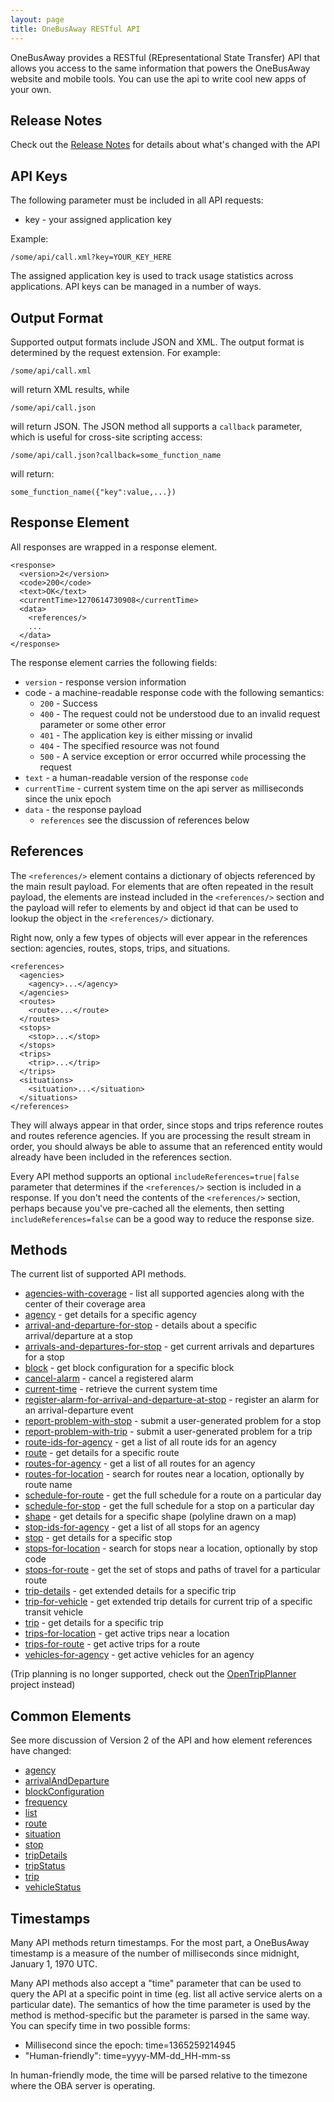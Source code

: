 ```yaml
---
layout: page
title: OneBusAway RESTful API
---
```


OneBusAway provides a RESTful (REpresentational State Transfer) API that allows you access to the same information that
powers the OneBusAway website and mobile tools.  You can use the api to write cool new apps of your own.

## Release Notes

Check out the [Release Notes](release-notes.html) for details about what's changed with the API

## API Keys

The following parameter must be included in all API requests:

  * key - your assigned application key

Example:

    /some/api/call.xml?key=YOUR_KEY_HERE

The assigned application key is used to track usage statistics across applications.  API keys can be managed in a number
of ways.

## Output Format

Supported output formats include JSON and XML.  The output format is determined by the request extension.  For example:

`/some/api/call.xml`

will return XML results, while

`/some/api/call.json`

will return JSON.  The JSON method all supports a `callback` parameter, which is useful for cross-site scripting access:

`/some/api/call.json?callback=some_function_name`

will return:

`some_function_name({"key":value,...})`

## Response Element

All responses are wrapped in a response element.

    <response>
      <version>2</version>
      <code>200</code>
      <text>OK</text>
      <currentTime>1270614730908</currentTime>
      <data>
        <references/>
        ...
      </data>
    </response>

The response element carries the following fields:

* `version` - response version information
* code - a machine-readable response code with the following semantics:
    * `200` - Success
    * `400` - The request could not be understood due to an invalid request parameter or some other error
    * `401` - The application key is either missing or invalid
    * `404` - The specified resource was not found
    * `500` - A service exception or error occurred while processing the request
* `text` - a human-readable version of the response `code`
* `currentTime` - current system time on the api server as milliseconds since the unix epoch
* `data` - the response payload
    * `references` see the discussion of references below

## References

The `<references/>` element contains a dictionary of objects referenced by the main result payload.  For elements that
are often repeated in the result payload, the elements are instead included in the `<references/>` section and the
payload will refer to elements by and object id that can be used to lookup the object in the `<references/>` dictionary.

Right now, only a few types of objects will ever appear in the references section: agencies, routes, stops, trips, and
situations.

    <references>
      <agencies>
        <agency>...</agency>
      </agencies>
      <routes>
        <route>...</route>
      </routes>
      <stops>
        <stop>...</stop>
      </stops>
      <trips>
        <trip>...</trip>
      </trips>
      <situations>
        <situation>...</situation>
      </situations>
    </references>

They will always appear in that order, since stops and trips reference routes and routes reference agencies.  If you
are processing the result stream in order, you should always be able to assume that an referenced entity would already
have been included in the references section.

Every API method supports an optional `includeReferences=true|false` parameter that determines if the `<references/>`
section is included in a response.  If you don't need the contents of the `<references/>` section, perhaps because
you've pre-cached all the elements, then setting `includeReferences=false` can be a good way to reduce the response
size.

## Methods

The current list of supported API methods.

* [agencies-with-coverage](/api/where/methods/agencies-with-coverage) - list all supported agencies along with the center of their coverage area
* [agency](/api/where/methods/agency) - get details for a specific agency
* [arrival-and-departure-for-stop](/api/where/methods/arrival-and-departure-for-stop) - details about a specific arrival/departure at a stop
* [arrivals-and-departures-for-stop](/api/where/methods/arrivals-and-departures-for-stop) - get current arrivals and departures for a stop
* [block](/api/where/methods/block) - get block configuration for a specific block
* [cancel-alarm](/api/where/methods/cancel-alarm) - cancel a registered alarm
* [current-time](/api/where/methods/current-time) - retrieve the current system time
* [register-alarm-for-arrival-and-departure-at-stop](/api/where/methods/register-alarm-for-arrival-and-departure-at-stop) - register an alarm for an arrival-departure event
* [report-problem-with-stop](/api/where/methods/report-problem-with-stop) - submit a user-generated problem for a stop
* [report-problem-with-trip](/api/where/methods/report-problem-with-trip) - submit a user-generated problem for a trip
* [route-ids-for-agency](/api/where/methods/route-ids-for-agency) - get a list of all route ids for an agency
* [route](/api/where/methods/route) - get details for a specific route
* [routes-for-agency](/api/where/methods/routes-for-agency) - get a list of all routes for an agency
* [routes-for-location](/api/where/methods/routes-for-location) - search for routes near a location, optionally by route name
* [schedule-for-route](/api/where/methods/schedule-for-route) - get the full schedule for a route on a particular day
* [schedule-for-stop](/api/where/methods/schedule-for-stop) - get the full schedule for a stop on a particular day
* [shape](/api/where/methods/shape) - get details for a specific shape (polyline drawn on a map)
* [stop-ids-for-agency](/api/where/methods/stop-ids-for-agency) - get a list of all stops for an agency
* [stop](/api/where/methods/stop) - get details for a specific stop
* [stops-for-location](/api/where/methods/stops-for-location) - search for stops near a location, optionally by stop code
* [stops-for-route](/api/where/methods/stops-for-route) - get the set of stops and paths of travel for a particular route
* [trip-details](/api/where/methods/trip-details) - get extended details for a specific trip
* [trip-for-vehicle](/api/where/methods/trip-for-vehicle) - get extended trip details for current trip of a specific transit vehicle
* [trip](/api/where/methods/trip) - get details for a specific trip
* [trips-for-location](/api/where/methods/trips-for-location) - get active trips near a location
* [trips-for-route](/api/where/methods/trips-for-route) - get active trips for a route
* [vehicles-for-agency](/api/where/methods/vehicles-for-agency) - get active vehicles for an agency

(Trip planning is no longer supported, check out the [OpenTripPlanner](http://www.opentripplanner.org/) project instead)

## Common Elements

See more discussion of Version 2 of the API and how element references have changed:

* [agency](/api/where/elements/agency)
* [arrivalAndDeparture](/api/where/elements/arrival-and-departure)
* [blockConfiguration](/api/where/elements/block-configuration)
* [frequency](/api/where/elements/frequency)
* [list](/api/where/elements/list-result)
* [route](/api/where/elements/route)
* [situation](/api/where/elements/situation)
* [stop](/api/where/elements/stop)
* [tripDetails](/api/where/elements/trip-details)
* [tripStatus](/api/where/elements/trip-status)
* [trip](/api/where/elements/trip)
* [vehicleStatus](/api/where/elements/vehicle-status)

## Timestamps

<a id="api-timestamp"></a>

Many API methods return timestamps.  For the most part, a OneBusAway timestamp is a measure of the number of milliseconds
since midnight, January 1, 1970 UTC.

Many API methods also accept a "time" parameter that can be used to query the API at a specific point in time (eg. list all
active service alerts on a particular date).  The semantics of how the time parameter is used by the method is method-specific
but the parameter is parsed in the same way.  You can specify time in two possible forms:

* Millisecond since the epoch: time=1365259214945
* "Human-friendly": time=yyyy-MM-dd_HH-mm-ss

In human-friendly mode, the time will be parsed relative to the timezone where the OBA server is operating.
